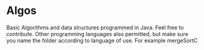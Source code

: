 # Algos
Basic Algorithms and data structures programmed in Java. Feel free to contribute. Other programming languages also permitted, but make sure you name the folder according to language of use. For example mergeSortC  
